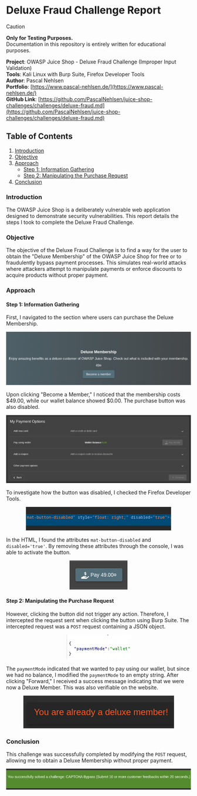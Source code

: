 # Deluxe Fraud Challenge Report

> [!CAUTION]  
> **Only for Testing Purposes.**  
> Documentation in this repository is entirely written for educational purposes.

**Project**: OWASP Juice Shop - Deluxe Fraud Challenge (Improper Input Validation) <br>
**Tools**: Kali Linux with Burp Suite, Firefox Developer Tools <br>
**Author**: Pascal Nehlsen <br>
**Portfolio**: [https://www.pascal-nehlsen.de/](https://www.pascal-nehlsen.de/) <br>
**GitHub Link**: [https://github.com/PascalNehlsen/juice-shop-challenges/challenges/deluxe-fraud.md](https://github.com/PascalNehlsen/juice-shop-challenges/challenges/deluxe-fraud.md)

## Table of Contents

1. [Introduction](#Introduction)
2. [Objective](#Objective)
3. [Approach](#Approach)
   - [Step 1: Information Gathering](#step-1-information-gathering)
   - [Step 2: Manipulating the Purchase Request](#step-2-manipulating-the-purchase-request)
4. [Conclusion](#Conclusion)

### Introduction

The OWASP Juice Shop is a deliberately vulnerable web application designed to demonstrate security vulnerabilities. This report details the steps I took to complete the Deluxe Fraud Challenge.

### Objective

The objective of the Deluxe Fraud Challenge is to find a way for the user to obtain the "Deluxe Membership" of the OWASP Juice Shop for free or to fraudulently bypass payment processes. This simulates real-world attacks where attackers attempt to manipulate payments or enforce discounts to acquire products without proper payment.

### Approach

#### Step 1: Information Gathering

First, I navigated to the section where users can purchase the Deluxe Membership.

<div align="center">

![Information](/images/deluxe-fraud/information.png)

</div>

Upon clicking "Become a Member," I noticed that the membership costs $49.00, while our wallet balance showed $0.00. The purchase button was also disabled.

<div align="center">

![Become a Member](/images/deluxe-fraud/become-a-member.png)

</div>

To investigate how the button was disabled, I checked the Firefox Developer Tools.

<div align="center">

![Button deactivated](/images/deluxe-fraud/button-deactivated.png)

</div>

In the HTML, I found the attributes `mat-button-disabled` and `disabled='true'`. By removing these attributes through the console, I was able to activate the button.

<div align="center">

![Button Activated](/images/deluxe-fraud/button-activated.png)

</div>

#### Step 2: Manipulating the Purchase Request

However, clicking the button did not trigger any action. Therefore, I intercepted the request sent when clicking the button using Burp Suite. The intercepted request was a `POST` request containing a JSON object.

<div align="center">

![Payment](/images/deluxe-fraud/payment.png)

</div>

The `paymentMode` indicated that we wanted to pay using our wallet, but since we had no balance, I modified the `paymentMode` to an empty string. After clicking "Forward," I received a success message indicating that we were now a Deluxe Member. This was also verifiable on the website.

<div align="center">

![Result](/images/deluxe-fraud/challenge-solved.png)

</div>

### Conclusion

This challenge was successfully completed by modifying the `POST` request, allowing me to obtain a Deluxe Membership without proper payment.

<div align="center">

![Challenge Accepted](/images/captcha-bypass/challenge-accept.png)

</div>
